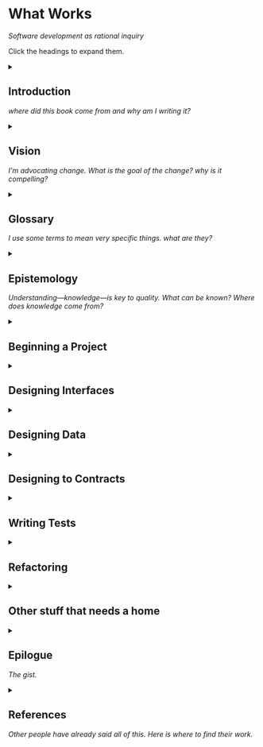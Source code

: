 # What Works

_Software development as rational inquiry_

Click the headings to expand them.

<details>
<summary>

## Introduction

_where did this book come from and why am I writing it?_

</summary>

- I aim to write software that doesn't have any bugs—that does exactly what I intend it to do.
- this book is a list of things I have tried that work
- mostly invented by other people
- some of this stuff has been known for 50+ years

### If it hurts, backtrack and try something else

- these are tools, not rules
- Advice about software development is contextual. Stay skeptical.
- context: value-oriented projects, not cost-oriented
  - cost-oriented projects are about reducing the cost of some existing (business or mathematical) process.
    - suitable for OOP because while requirements may change, the scope of state and the nature of the interacting entities rarely changes
  - value-oriented projects are about creating something that doesn't yet exist
    - not suitable for OOP because scope of state, types of entities may change drastically

### This book is for self-organizing engineering teams

- cite Roy Osherove's XP+Scrum video

### This is all stuff that has actually worked in practice.

### This book can provide the start of a pattern language for your team.

### This is all old news

- TDD + the unix philosophy + XP + Christopher Alexander + the _Tao Te Ching_


### TL;DR: it's the Unix philosophy plus TDD (plus algebraic types, where available)

what isn't it? i.e. what have I tried that _hasn't_ worked?
- a lot of OOP: inheritance, active objects
- naive top-down procedural decomp
- pure functional programming
- just thinking harder or being smarter
- ATDD

what haven't I tried in earnest?
- logic programming

### TDD

### The Unix Philosophy

### Algebraic Types

</details><!-- Introduction -->

<details>
<summary>

## Vision

_I'm advocating change. What is the goal of the change? why is it compelling?_

</summary>

### To what end? Quality.

- a quality system is/does what you expect
- "everything that helps is there, and everything that doesn't is left out" (find C.A. quote; this is a paraphrase)
- helps us feel at home, alive, present, comfortable, ourselves
  - we spend more and more of our time using computers. we need this.

### Two responses to a bug report

- "oh weird, how can that even happen? I'll file it in our issue tracker; we'll probably start investigating it in 2 weeks."
- "d'oh! I should have thought of that case. How embarrassing! I'll fix it right now; it should only take a few minutes."

The first response is typical; the second is desirable.

All programmers make mistakes. I'm not claiming I don't write any bugs. I do. But when they're
discovered, I almost always know why they're happening, because they reflect flaws in my reasoning
that, once exposed, are obvious.

Your goal should not be to try to prevent all bugs, but to be able to respond to bug reports
with simple, immediate fixes rather than protracted, head-scratching investigations. The way
to do this is to understand your code. Test-driven development can help.

### Joy

### Mental Modeling

the opposite: confusion, feeling like a pinball, anxiety

most code does not help us learn about what it does. We need a holistic understanding of the system (what Peter Naur
calls a _theory_ of the program) before the parts make sense.

The best code teaches us how to solve a problem, and can be read in at least two ways: whole-to-parts or parts-to-whole.

### Bugs come from complexity

- Cite "out of the tar pit"

- essential complexity bugs: the domain or application is complicated, so programmers make mistakes
- accidental complexity bugs: there's a mismatch between the user's model and the system's model
  - e.g. integer overflow. To a user, 2^31-1 isn't special, but to the machine it is.

### Push complexity under the microscope

- complicated computations are relatively easy to deal with; because the code and data can be observed and controlled,
  bugs can be reproduced "in the lab" and reliably fixed. Complicated effects on things outside the computational
  process are relatively hard to deal with; they are harder to observe and control.
- we want to make the program do all the interesting, complicated work as pure computation, with no external effects.

### What "Out of the Tar Pit" Got Wrong

- tests can be useful
- a suite of tests can give us pretty good confidence that the program behaves correctly, if we assume that
  the program's code is _simple_: that is, that it makes no unnecessary distinctions between
  different inputs. Test-driven development is a technique for ensuring that we get code that is as simple
  as it can be while still passing all the tests.

- OOP and accidental state can be useful
  - I have found that OOP works well to control accidental complexity.
  - FP is better suited to essential complexity.
  - sometimes stateful algorithms are needed to avoid exorbitant memory usage.

### The means: Fast Feedback and transparency

When we can see more about what's going on in the system, we can mentally model its inner workings.
When we can try things out and observe the result, we can learn what the system does by experimenting with it.
The quicker we can do this, the quicker we reach a level of comfort where we experience quality.


### A vision of the future

- a bit disingenuous to call this a vision of the future. I've lived it.

- you come into work Monday morning. Failing test on your workstation reminds you where you left off the previous Friday. You fix the code, and within milliseconds, the test results turn blue-green indicating that all 1500 tests in your project are passing. You notice that, with your fix, there's now a redundant conditional in the code, and you remove it. The steady green of the test results confirms that this was a good idea.
- Backlog-based team standup
    - PM watched (via telemetry) some users apparently get confused by the new account-switching UX. He's going to collaborate with the team's designer for the next hour to work out a fix. He'd like one engineer to be there to give rough estimates of cost as they spitball solutions.
    - A quick conference between you and your pair- you decide that since your current feature is close to done, you will solo on the finishing touches and deploy it to the staging environment while your partner joins the PM and designer. You finish and deploy the code to staging in about 15 minutes (since deploying is just pushing to the main git branch; automation does the rest). You spend the next 45 minutes cleaning up some tech debt in a file you worked on recently.
    - Your pair returns. At this point, it's time for the weekly planning meeting. The PM describes the upcoming features and asks the engineers if they have any initial questions

When you return from the meeting, you notice the team's CI monitor is red! A quick check of the git history confirms that you were the one who pushed last, so after a quick conference with your team it is decided that you will work on fixing the build initially. By inspecting the test output, you quickly discover the problem: the CI server's timezone is set to UTC, but a test you added assumes that the system time will be in your local timezone. You fix the test so it will work reliably no matter in which timezone it's run. You commit and push your changes. The whole process takes about 5 minutes.

- next story you pick up is the one your pairing partner helped define this morning. (it's at the top of the backlog)

### Reflection on the vision

- the point is not to avoid making mistakes, but to catch them quickly (ideally, before users are affected) and reduce risk.

### What needs to change?

what is the diff between the vision and reality?

</details><!-- Vision -->

<details>
<summary>

## Glossary

_I use some terms to mean very specific things. what are they?_

</summary>

### Ways of Categorizing Tests

### Formal Test

### Informal Test

### Automated Test

### Manual Test

### Exploratory Testing

### Unit Test

### System Test

### Types of system test

- functional
- integration
- perf
- load
- stress
- recovery
- migration
- journey
- acceptance
- ...

### Fast Test

### Slow Test

### Testing metaphors

- red
- green
- flake
- brittle
- against
- drive
    - in the way that an engine _drives_ a machine. tests provide the motive force
      for development
    - TODO: get a copy of _TDD by example_ and confirm that this is what Kent Beck intended.

### Test Doubles

- double
- dummy
- stub
- spy
- mock
- fake

### Test-Driven Development

- Red-green-refactor
- London-school TDD
- Detroit-school TDD
- the crucial difference: state-based vs. messsage-based assertions.
- you need both of these in your toolkit. State-based assertions
  are more often what you want, though.

### Algebraic Type Systems

- important differences from Java or C-style types
  - no null pointers or null object references
  - union types instead
  - can prove desirable properties of programs
  - check for exhaustive handling of different cases
- Bob Martin warns against embedding null-checking in the type system
  - The warning may be wise if your goal is to minimize changes to code
  - Forcing arguments to be present may complicate testing... but the
    existence of params that are sometimes not used may be
    a design smell! Possible solution: bottom type.

### Computational Process

### The Four Levels of Capability

- data
- computation
- machine
  - a Turing machine runs until it is "done". A suspendable machine can be observed and fiddled with as it computes.
  - can change state (within the OS process)
  - no one talks about these for some reason. people talk about state machines, which are a particular kind of suspendable machine.
  - cite Parnas
  - an OS process is a suspendable machine
- effect

### Accidental and Essential Complexity

</details><!-- Glossary -->

<details>
<summary>

## Epistemology

_Understanding—knowledge—is key to quality. What can be known? Where does knowledge come from?_

</summary>

### Inductive and Deductive reasoning

### The scientific method

### Analogy between science and TDD

### Tests as instruments

### Types as theorems

### What types and tests can and can't do

</details><!-- Epistemology -->

<details>
<summary><h2>Beginning a Project</h2></summary>

### Aim to get useful feedback in 400 milliseconds

- tests
- types
- dev environment
- linters
- easier said than done. how do you make tests that fast?
    - you may need to write your own test framework (for now)
    - mock everything? nope.
    - you will need to change how you design.
- if you can't run all your tests in 400ms, it probably means:
  - your test framework is too slow. popular test frameworks often have tons
    of features that make it possible to test poorly-designed code, but slow down
    all of the tests. E.g. Jest runs every test suite in its own process to allow
    entire JS modules to be mocked out.
    - write your own test framework. If you're using JS, use Taste as a starting point.
  - you're wasting time testing other people's (side-effecting) code. Design your
    system so your tests only exercise your code (and fast, purely functional third-party code)
  - you're testing with too much data.

### Make your dev environment independent of production

### Make installation and configuration trivially easy

- Setting up an installation should be one command
- If the software can run in multiple configurations, make it
  easy for devs to install it in every configuration they will need
  to test.

### Allow multiple installations per machine

### Start with a walking skeleton

### Beware of Complicated Frameworks

- What's the difference between a framework and a library?
  - it's a spectrum, not a hard line.
  - a framework is monistic and all-encompassing. Libraries can coexist, even if they provide
    overlapping functionality (e.g. you can have lodash, underscore, and ramda and call them
    all from the same function). You can't use multiple frameworks in the same code. E.g. a
    UI component can't use both Angular and React—that would be nonsensical. Each of these
    frameworks forms a mini-language for writing UIs, and a given piece of the UI can only be
    written in one language.
  - a library has a simple interface; a framework has a complex one. It may have a lot of
    configuration options that essentially form a mini programming language.
  - Frameworks usually have configuration options; libraries usually don't.
  - The major difference for our purposes: _you call libraries, but frameworks call you_.
    (this is an oversimplification; sometimes libraries call you back. But generally, not until
    you call them).
    - This means that while you can often replace a library with a fake in your tests,
      and then run contract tests against the fake to verify that it behaves the same
      as the library, you cannot do that with a framework. There is no way to run contract
      tests on a framework. You have to write integrated tests, which are slow. The more
      complicated your interactions with the framework, the more slow tests you need.
  - Case study: Giant CI pipeline integrating many scripts using an extremely complicated
    YAML-based config language. It wasn't possible to test that everything worked together
    without deploying the pipeline to the cloud and running it. This took 4 hours and cost $20.
    And it wasn't even a complete test. E.g. if the pipeline succeeded, we couldn't be sure that
    error handling was working correctly.
  - Choose frameworks with simple interfaces that you feel confident leaving untested, or
    covering with just a few integrated tests.

### Deploy immediately and often

- deploying to production or a production-like env should be almost
  the first thing you do.
  (assuming no users are actually looking at prod.)
  if you can't deploy the software, you have nothing.
- establish a lightweight release process. I recommend something like:
  - tag a particular commit as a release candidate, e.g. 1.0.0-rc1
  - follow semver unless you have a reason not to.
  - deploy that commit to a staging environment. For bonus points,
    create a special environment for each release whose subdomain matches
    the release version, e.g. https://1.0.0-rc1.frobozz.com
  - validate that the release is okay.
  - deploy to production.
  - tag the commit you deployed with the release version, e.g. 1.0.0.

### Continuous deployment doesn't mean continuous delivery

Some organizations resist continuous deployment processes because
they mistakenly equate them with continuous delivery.
Continuous deployment does _not_ mean that every change is immediately
released to users.
Decouples technical decisions (is this software ready for an internal
audience) from business decisions (is this software ready for users)

### Avoid project templates that have a short shelf-life

- a fast suite of tests obviates most other developer conveniences.

### Practice README-driven development

### Ensure everyone can run the tests

### Start with manual testing

### Types and tests serve orthogonal purposes. Use both.

- when I say "types" I mean algebraic types.
- TypeScript, Flow, Kotlin, Scala, Rust

### Use linters to find dead code

- avoid line length limits and other superficial style checks that force code to be asymmetrical.

### Make status evident

- CI monitor
- you may not need a CI monitor

</details><!-- Beginning -->

<details>
<summary><h2>Designing Interfaces</h2></summary>

### Designing code means dividing it into parts

- the way we draw the boundaries between parts implies certain
  interfaces and interaction between the parts.
- the interactions at these interfaces largely determine whether
  the code is comprehensible or not.

### How to divide solutions into parts

- choose a split. consider:
  - is each part simple?
  - Is the interaction (e.g. the data that passes between them) simple and comprehensible?
    - a different way to phrase this: is each part easy to test? If I make a mistake in implementation,
      will the test failure be easy to understand, or will I have to carefully comb the test output
      or run a debugger to know what behavior I broke?
    - if I change or add behavior later, and a test fails, will it be clear whether I should change
      the code or the test (TODO: this is getting very abstract; I should move this to a section on test UX)
    - is the data input to each part maximally convenient for that part?
  - Are the parts coupled to their context, so I have to understand the whole before
    I can understand any part? Or can I build up from knowledge of the parts to knowledge of the whole?
  - Could the parts be reused to solve new problems (or new variations on this problem)?
- repeat several times with different splits and pick the best one.
- recurse: consider each part and split it.

- decouple parts by relying on their caller to compose them. rather than have each function call the next one in the processing pipeline,
  have it return some data and let its caller decide what to do with that data.

- heuristic: input/computation/output pattern
  - separate computations from their context/effects
- e.g. "print a multiplication table" can be divided into parts:
  - get the size of the table as user input
  - generate the table as a sequence of lines
  - print a sequence of lines

### How to know when you've gotten the split wrong

- lagging indicators:
  - a function immediately translates its arguments into another form and then
    just uses the translated args; not the originals.
    - example: null checks, type conversions
    - deciding what to do with null, or a parse error etc. is policy, not mechanism—should
      be the caller's responsibility.
  - a function does some calculations and at the very end passes the results to another function.

### Use the typechecker to sanity-check your design

- sketch the interface of each part using types
- write the minimum implementation possible to make the typechecker happy, e.g. `return null`.
  Values that work well for this include null, empty string, empty array, noop function, etc.
- then test-drive each part.
- sometimes the types may force you to write the correct implementation, e.g. `function head<T>(NonEmptyList<T>): T`
  if that happens, awesome. One less thing you have to test.


### Interface design drives tests; tests drive implementation

### Designing top-down

- input/processing/output (Eric Roberts: _The Art and Science of C_)
- phrase the processing steps as app-agnostic utilities.
- hiding "implementation details" at this level is often detrimental.
- the goal should be to state what the program needs to do as straightforwardly as possible.
  Imagine reading the code aloud to another programmer. Would it help them understand
  how the problem gets solved? Or is it too vague, too high-level to actually explain anything?
  Or too low-level and grubby, so the solution is obscured?

### Limiting call depth

- too many layers make the code hard to follow
- a clear separation between mechanism and policy helps greatly.
  The mechanism code can have several layers of calls without causing readability
  problems, since it will seldom need to be read.

### Bring the language up to meet the problem

- pure top-down design breaks a problem into smaller and smaller pieces until the pieces
  are the fundamental operations of the programming language.
- in practice, I've found that designing _only_ top-down results in the creation of a lot
  of hard-to-understand ad-hoc functions, and, ultimately, duplicative code.
- instead, raise the level of abstraction of the "fundamental operations" so the solution
  is easy to express. In other words, design better mechanisms with which to express your
  policy.

### Model-View-Controller

### Adding Viewmodels

### Eliminate accidental state

### How to choose a test subject

- choosing a test subject is designing an interface
- adding tests stabilizes the interface (makes it harder to change). plan accordingly.
- design several collaborating parts at the same time?

### Ensuring integration with types

- you can also write a small number of integration tests. Often, just one is enough.

### Separate Computation from Effects

- a.k.a. "separate decisions from dependencies"

### Focus on the data first

- Fred Brooks quote

### Represent Effects as Values

### Represent the passage of time as a sequence of calls

### Name things after what they are, not what they're used for

- when a function's name refers to its caller, that's often a sign
  of a conceptual dependency cycle.

### Consider the value of reuse across time as well as space

- reused code does not have to be called in multiple places
- it can simply not change while other things change around it

### Use machines to interleave computation with effects

### Domain sandwich

- domain code may call effectful code injected by the entrypoint
  (e.g. main)

### When to use exceptions vs. error returns

</details><!-- Designing Interfaces -->

<details>
<summary><h2>Designing Data</h2></summary>

### Using union types to enumerate possible states

### Clean data before it reaches domain code

### [Types] Make Illegal States Unrepresentable

### [Types] Make Equivalent States Identical

### [Types] Parse, Don't Validate

</details><!-- Designing Data -->

<details>
<summary><h2>Designing to Contracts</h2></summary>

### Use fakes when the order / number of effects isn't critical

### Algebraic properties of contracts

- idempotency
- nilpotency
- associativity
- commutativity
- last-write wins
- first-write wins
- transitivity? how might this apply?

### Contract testing

### Use contract tests as a cross-team collaboration tool

### Reuse ubiquitous interfaces


</details><!-- Designing to Contracts -->

<details>
<summary><h2>Writing Tests</h2></summary>

### Write tests that catch your mistakes

- quote Kent Beck

> Program testing can be quite effective for showing the presence of bugs, but is hopelessly inadequate for showing their absence.
>
> —Edsger Dijkstra

### Calibrate your tests

### As you work, run the tests several times per minute

### Remove all obstacles to getting continuous feedback

- obstacles can be psychological or technical

### Write single-purpose tests

- avoid trying to make tests do double-duty, e.g. test performance
and features. This just makes failures harder to diagnose.
- tests are not the place to document realistic input values.
  Using weird values more clearly demonstrates the ways in which the
  solution is generalized.

### [Testing] Keep test suites flat

### [Testing] Start with the edges

- a.k.a. thorns around the gold

### [Testing] Control your experiments

- a.k.a. set up for success

### [Testing] Distrust test coverage measurements


### [Testing] Use tests to learn about your testing tools

 - use tests to discover what you don’t know by first writing the thing you do know.

### Test contravariance

- as the tests get more specific, code gets more generic
- if you are writing concrete code/config/data, write generic tests to validate it.

</details><!-- Writing Tests -->

<details>
<summary><h2>Refactoring</h2></summary>

### [Style] Make similar things look the same so important differences stand out

- your linter may fight you

### [Refactoring] Use the Flocking Rules to refactor toward symmetry

### Don't just abbreviate duplication; eliminate it.

### Shallow Hierarchies

</details><!-- Refactoring -->

<details>
<summary><h2>Other stuff that needs a home</h2></summary>

### Testability is Worth Designing For

- geepaw calls this "the driven premise"

### Judge code by consilience

- does it harmonize with the user's needs and expectations?
- can the programmers who will maintain it understand how it works? Can they add features to it without adding bugs?
- does it work well with the machine?
  - e.g. memory locality in row-oriented vs. column oriented layouts, arrays vs. linked lists. Arrays (copied on write) may be faster even when immutability is to be maintained. Profile before optimizing!
- you know consilience is good when learning about one domain teaches
  you something useful about the other.

### A program is a theory about how to solve a problem

### Design interfaces, refactor implementations

### Review process, not just code

### Preserve immutability by copying on write

</details><!-- Other stuff that needs a home -->

<details>
<summary>

## Epilogue

_The gist._

</summary>

> The ancient Masters were profound and subtle.<br/>
> Their wisdom was unfathomable.<br/>
> There is no way to describe it;<br/>
> all we can describe is their appearance.<br/>
>
> They were careful<br/>
> as someone crossing an iced-over stream.<br/>
> Alert as a warrior in enemy territory.<br/>
> Courteous as a guest.<br/>
> Fluid as melting ice.<br/>
> Shapable as a block of wood.<br/>
> Receptive as a valley.<br/>
> Clear as a glass of water.<br/>
>
> Do you have the patience to wait<br/>
> till your mud settles and the water is clear?<br/>
> Can you remain unmoving<br/>
> till the right action arises by itself?<br/>
>
> The Master doesn't seek fulfillment.<br/>
> Not seeking, not expecting,<br/>
> she is present, and can welcome all things.<br/>

> In pursuit of knowledge,<br/>
> every day something is added.<br/>
> In the practice of the Tao,<br/>
> every day something is dropped.<br/>
> Less and less do you need to force things,<br/>
> until finally you arrive at non-action.<br/>
> When nothing is [being] done,<br/>
> nothing is left undone.<br/>

> Act without doing;<br/>
> work without effort.<br/>
> Think of the small as large<br/>
> and the few as many.<br/>
> Confront the difficult<br/>
> while it is still easy;<br/>
> accomplish the great task<br/>
> by a series of small acts.<br/>
>
> The Master never reaches for the great;<br/>
> thus she achieves greatness.<br/>
> When she runs into a difficulty,<br/>
> she stops and gives herself to it.<br/>
> She doesn't cling to her own comfort;<br/>
> thus problems are no problem for her.<br/>
>
> What is rooted is easy to nourish.<br/>
> What is recent is easy to correct.<br/>
> What is brittle is easy to break.<br/>
> What is small is easy to scatter.<br/>
>
> Prevent trouble before it arises.<br/>
> Put things in order before they exist.<br/>
> The giant pine tree<br/>
> grows from a tiny sprout.<br/>
> The journey of a thousand miles<br/>
> starts from beneath your feet.<br/>
>
> Rushing into action, you fail.<br/>
> Trying to grasp things, you lose them.<br/>
> Forcing a project to completion,<br/>
> you ruin what was almost ripe.<br/>
>
> Therefore the Master takes action<br/>
> by letting things take their course.<br/>
> He remains as calm<br/>
> at the end as at the beginning.<br/>

> When he makes a mistake, he realizes it.<br/>
> Having realized it, he admits it.<br/>
> Having admitted it, he corrects it.<br/>
> He considers those who point out his faults<br/>
> as his most benevolent teachers.<br/>
> He thinks of his enemy<br/>
> as the shadow that he himself casts.<br/>

> The ancient Masters<br/>
> didn't try to educate the people,<br/>
> but kindly taught them to not-know.<br/>
>
> When they think that they know the answers,<br/>
> people are difficult to guide.<br/>
> When they know that they don't know,<br/>
> people can find their own way.<br/>

> If a country is governed wisely,<br/>
> its inhabitants will be content.<br/>
> They enjoy the labor of their hands<br/>
> and don't waste time inventing<br/>
> labor-saving machines.<br/>
> Since they dearly love their homes,<br/>
> they aren't interested in travel.<br/>
> There may be a few wagons and boats,<br/>
> but these don't go anywhere.<br/>
> There may be an arsenal of weapons,<br/>
> but nobody ever uses them.<br/>
> People enjoy their food,<br/>
> take pleasure in being with their families,<br/>
> spend weekends working in their gardens,<br/>
> delight in the doings of the neighborhood.<br/>
> And even though the next country is so close<br/>
> that people can hear its roosters crowing and its dogs barking,<br/>
> they are content to die of old age<br/>
> without ever having gone to see it.<br/>
>
> —_Tao Te Ching_, trans. Stephen Mitchell

</details><!-- Epilogue -->

<details>
<summary>

## References

_Other people have already said all of this. Here is where to find their work._

</summary>

- Eric S. Roberts: _The Art and Science of C_. Addison-Wesley, 1995.
- Alexis King: "Parse, Don't Validate". Personal blog, 2019. https://lexi-lambda.github.io/blog/2019/11/05/parse-don-t-validate/
- Matt Parker: “TDD: The Bad Parts” (video)
- Gary Bernhardt: “Boundaries” (video)
- Gary Bernhardt: “Fast Test, Slow Test” (video)
- [Christopher Alexander: The Timeless Way of Building (book)][Alexander1]
- [Christopher Alexander: The Nature of Order (book)][Alexander2]
- [Kent Beck: Extreme Programming Explained, 2nd ed (book)][Beck1]
- [Fred Brooks: The Mythical Man-Month (book)][Brooks1]
- [Robert M. Pirsig: Zen and the Art of Motorcycle Maintenance (book)][Pirsig1]
- [Sandi Metz and Katrina Owen: 99 bottles of OOP (e-book)][Metz1]
- [Eric S. Raymond: The Art of Unix Programming (html book)][Raymond1]
- David Parnas: "On the criteria to be used in decomposing systems into modules" (pdf paper)
- Michael Nygard: “Uncoupling” (video)
- Tony Hoare: "The Emperor's Old Clothes" (pdf)
- Ben Moseley and Peter Marks: “Out of the Tar Pit” (pdf)
- Gary Bernhardt: “Test Isolation Is About Avoiding Mocks” (html blog post)
- Jim Coplien: “Why Most Unit Testing is Waste” (pdf)
- Stephen Mitchell (translator): Tao Te Ching (book)

</details><!-- References -->
